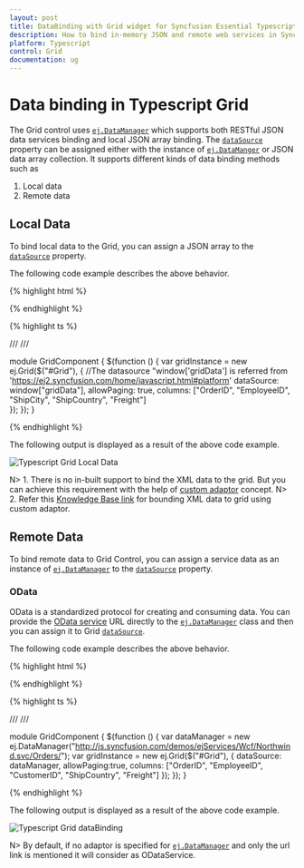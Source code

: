 ```yaml
---
layout: post
title: DataBinding with Grid widget for Syncfusion Essential Typescript
description: How to bind in-memory JSON and remote web services in Syncfusion Typescript Grid Control, its elements, and more.
platform: Typescript
control: Grid
documentation: ug
--- 
```

# Data binding in Typescript Grid

The Grid control uses [`ej.DataManager`](https://help.syncfusion.com/js/datamanager/overview "ej.DataManager") which supports both RESTful JSON data services binding and local JSON array binding.  The [`dataSource`](https://help.syncfusion.com/api/js/ejgrid#members:datasource "dataSource") property can be assigned either with the instance of [`ej.DataManger`](https://help.syncfusion.com/api/js/ejdatamanager "ej.DataManager") or JSON data array collection. It supports different kinds of data binding methods such as

1. Local data
2. Remote data

## Local Data

To bind local data to the Grid, you can assign a JSON array to the [`dataSource`](https://help.syncfusion.com/api/js/ejgrid#members:datasource "dataSource") property.

The following code example describes the above behavior.

{% highlight html %}

<div id="Grid"></div>

{% endhighlight %}


{% highlight ts %}
  
/// <reference path="tsfiles/jquery.d.ts" />
/// <reference path="tsfiles/ej.web.all.d.ts" />

module GridComponent {
    $(function () {
        var gridInstance = new ej.Grid($("#Grid"), {
            //The datasource "window['gridData'] is referred from 'https://ej2.syncfusion.com/home/javascript.html#platform'
            dataSource: window["gridData"],
            allowPaging: true,
			columns: ["OrderID", "EmployeeID", "ShipCity", "ShipCountry", "Freight"]   
      });
    });
}
   
{% endhighlight %}


The following output is displayed as a result of the above code example.

![Typescript Grid Local Data](dataBinding_images/dataBinding_img1.png)


N> 1. There is no in-built support to bind the XML data to the grid. But you can achieve this requirement with the help of [custom adaptor](https://help.syncfusion.com/js/datamanager/data-adaptors#custom-adaptor) concept. 
N> 2. Refer this [Knowledge Base link](https://support.syncfusion.com/kb/article/3562/how-to-process-xml-data-from-server-using-datamanager-and-bound-to-aspnet-mvc-grid?isInternalRefresh=False) for bounding XML data to grid using custom adaptor. 

## Remote Data

To bind remote data to Grid Control, you can assign a service data as an instance of [`ej.DataManager`](https://help.syncfusion.com/api/js/ejdatamanager# "DataManager") to the [`dataSource`](https://help.syncfusion.com/api/js/ejgrid#members:datasource "dataSource") property.

### OData

OData is a standardized protocol for creating and consuming data. You can provide the [OData service](https://www.odata.org) URL directly to the [`ej.DataManager`](https://help.syncfusion.com/api/js/ejdatamanager# "DataManager") class and then you can assign it to Grid [`dataSource`](https://help.syncfusion.com/api/js/ejgrid#members:datasource "datasource").

The following code example describes the above behavior.

{% highlight html %}

<div id="Grid"></div>

{% endhighlight %}

{% highlight ts %}

/// <reference path="tsfiles/jquery.d.ts" />
/// <reference path="tsfiles/ej.web.all.d.ts" />

module GridComponent {
    $(function () {
        var dataManager = new ej.DataManager("http://js.syncfusion.com/demos/ejServices/Wcf/Northwind.svc/Orders/");
        var gridInstance = new ej.Grid($("#Grid"), {
            dataSource: dataManager,
			allowPaging:true,
			columns: ["OrderID", "EmployeeID", "CustomerID", "ShipCountry", "Freight"]
      });
    });
}
	
{% endhighlight %}

	
The following output is displayed as a result of the above code example.

![Typescript Grid dataBinding](dataBinding_images/dataBinding_img2.png)

N> By default, if no adaptor is specified for [`ej.DataManager`](https://help.syncfusion.com/api/js/ejdatamanager "DataManager") and only the url link is mentioned it will consider as ODataService. 